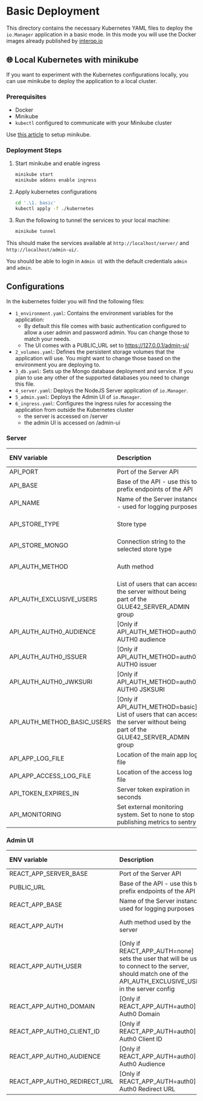 # Basic Deployment 

This directory contains the necessary Kubernetes YAML files to deploy the `io.Manager` application in a basic mode. In this mode you will use the Docker images already published by [interop.io](http://interop.)

## 🌐 Local Kubernetes with minikube

If you want to experiment with the Kubernetes configurations locally, you can use minikube to deploy the application to a local cluster.

### Prerequisites

- Docker
- Minikube
- `kubectl` configured to communicate with your Minikube cluster

Use [this article](https://minikube.sigs.k8s.io/docs/start/) to setup minikube.

### Deployment Steps

1. Start minikube and enable ingress
   ```bash
   minikube start
   minikube addons enable ingress
   ```

2. Apply kubernetes configurations
   ```bash
   cd '.\1. basic'
   kubectl apply -f ./kubernetes
   ```

3. Run the following to tunnel the services to your local machine:
   ```bash
   minikube tunnel
   ```
   
This should make the services available at `http://localhost/server/` and `http://localhost/admin-ui/`.

You should be able to login in `Admin UI` with the default credentials `admin` and `admin`.
## Configurations

In the kubernetes folder you will find the following files:

- `1_environment.yaml`: Contains the environment variables for the application:
  - By default this file comes with basic authentication configured to allow a user admin and password admin. You can change those to match your needs.
  - The UI comes with a PUBLIC_URL set to https://127.0.0.1/admin-ui/
- `2_volumes.yaml`: Defines the persistent storage volumes that the application will use. You might want to change those based on the environment you are deploying to.
- `3_db.yaml`: Sets up the Mongo database deployment and service. If you plan to use any other of the supported databases you need to change this file.
- `4_server.yaml`: Deploys the NodeJS Server application of `io.Manager`.
- `5_admin.yaml`: Deploys the Admin UI of `io.Manager`.
- `6_ingress.yaml`: Configures the ingress rules for accessing the application from outside the Kubernetes cluster
  - the server is accessed on /server
  - the admin UI is accessed on /admin-ui

### Server

| ENV variable                | Description                                                                                                                                     | Default                          | Possible Values                  | 
| :-------------------------- | :---------------------------------------------------------------------------------------------------------------------------------------------- | :------------------------------- | :------------------------------- |
| API_PORT                    | Port of the Server API                                                                                                                          | 4345                             |                                  |             
| API_BASE                    | Base of the API - use this to prefix endpoints of the API                                                                                       | ""                               |                                  |
| API_NAME                    | Name of the Server instance - used for logging purposes                                                                                         | local                            |                                  |
| API_STORE_TYPE              | Store type                                                                                                  | mongo                            | mongo, postgresql, mssql         |
| API_STORE_MONGO             | Connection string to the selected store type                                                                                                    | mongodb://localhost:27017/server |                                  |
| API_AUTH_METHOD             | Auth method                                                                                                                                     | none                             | none, basic, auth0               |
| API_AUTH_EXCLUSIVE_USERS    | List of users that can access the server without being part of the GLUE42_SERVER_ADMIN group                                                    | []                               |                                  |
| API_AUTH_AUTH0_AUDIENCE     | [Only if API_AUTH_METHOD=auth0] AUTH0 audience                                                                                                  | ""                               |                                  |
| API_AUTH_AUTH0_ISSUER       | [Only if API_AUTH_METHOD=auth0] AUTH0 issuer                                                                                                    | ""                               |                                  |
| API_AUTH_AUTH0_JWKSURI      | [Only if API_AUTH_METHOD=auth0] AUTH0 JSKSURI                                                                                                   | ""                               |                                  |
| API_AUTH_METHOD_BASIC_USERS | [Only if API_AUTH_METHOD=basic] List of users that can access the server without being part of the GLUE42_SERVER_ADMIN group                    | ""                               |                                  |
| API_APP_LOG_FILE            | Location of the main app log file                                                                                                               | "logs/application.log"           |                                  |
| API_APP_ACCESS_LOG_FILE     | Location of the access log file                                                                                                                 | "logs/access.log"                |                                  |
| API_TOKEN_EXPIRES_IN        | Server token expiration in seconds                                                                                                              | 2592000                          |                                  |                    
| API_MONITORING              | Set external monitoring system. Set to none to stop publishing metrics to sentry                                                                | sentry                           | sentry, none                     | 


### Admin UI

| ENV variable                | Description                                                                                                                                     | Default                          | Possible Values                  | 
| :-------------------------- | :---------------------------------------------------------------------------------------------------------------------------------------------- | :------------------------------- | :------------------------------- |
| REACT_APP_SERVER_BASE       | Port of the Server API                                                                                                                          | 4345                             |                                  |             
| PUBLIC_URL                  | Base of the API - use this to prefix endpoints of the API                                                                                       | ""                               |                                  |
| REACT_APP_BASE              | Name of the Server instance - used for logging purposes                                                                                         | local                            |                                  |
| REACT_APP_AUTH              | Auth method used by the server                                                                                                                  | basic                            | none, basic, auth0               |
| REACT_APP_AUTH_USER         | [Only if REACT_APP_AUTH=none] sets the user that will be used to connect to the server, should match one of the API_AUTH_EXCLUSIVE_USERS in the server config  | mongodb://localhost:27017/server |                                  |
| REACT_APP_AUTH0_DOMAIN      | [Only if REACT_APP_AUTH=auth0] Auth0 Domain       | mongodb://localhost:27017/server |                                  |
| REACT_APP_AUTH0_CLIENT_ID   | [Only if REACT_APP_AUTH=auth0] Auth0 Client ID    | mongodb://localhost:27017/server |                                  |
| REACT_APP_AUTH0_AUDIENCE    | [Only if REACT_APP_AUTH=auth0] Auth0 Audience     | mongodb://localhost:27017/server |                                  |
| REACT_APP_AUTH0_REDIRECT_URL| [Only if REACT_APP_AUTH=auth0] Auth0 Redirect URL | mongodb://localhost:27017/server |                                  |
